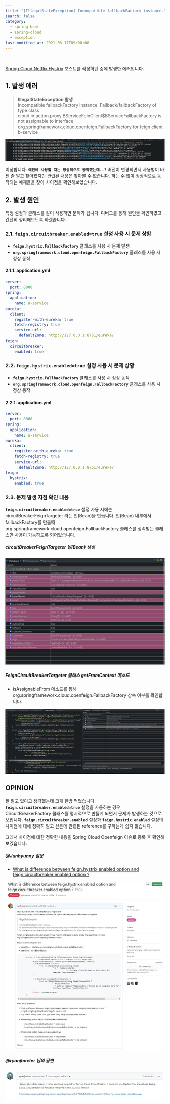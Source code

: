 ```yaml
---
title: "[IllegalStateException] Incompatible fallbackFactory instance."
search: false
category:
  - spring-boot
  - spring-cloud
  - exception
last_modified_at: 2021-03-17T09:00:00
---
```


<br>

[Spring Cloud Netflix Hystrix][hystrix-link] 포스트를 작성하던 중에 발생한 에러입니다. 

## 1. 발생 에러

> **IllegalStateException 발생**<br>
> Incompatible fallbackFactory instance. 
> Fallback/fallbackFactory of type class cloud.in.action.proxy.BServiceFeinClient$BServiceFallbackFactory is not assignable 
> to interface org.springframework.cloud.openfeign.FallbackFactory for feign client b-service

<p align="center"><img src="/images/incompatible-fallback-factory-instance-1.JPG"></p>

이상합니다. **`예전에 사용할 때는 정상적으로 동작했는데..?`**
버전이 변경되면서 사용법이 바뀐 줄 알고 찾아봤지만 관련된 내용은 찾아볼 수 없습니다. 
하는 수 없이 정상적으로 동작되는 예제들을 찾아 차이점을 확인해보았습니다. 

## 2. 발생 원인

특정 설정과 클래스를 같이 사용하면 문제가 됩니다. 
디버그를 통해 원인을 확인하였고 간단히 정리해보도록 하겠습니다. 

### 2.1. **`feign.circuitbreaker.enabled=true`** 설정 사용 시 문제 상황
- **`feign.hystrix.FallbackFactory`** 클래스를 사용 시 문제 발생
- **`org.springframework.cloud.openfeign.FallbackFactory`** 클래스를 사용 시 정상 동작

#### 2.1.1. application.yml
```yml
server:
  port: 8000
spring:
  application:
    name: a-service
eureka:
  client:
    register-with-eureka: true
    fetch-registry: true
    service-url:
      defaultZone: http://127.0.0.1:8761/eureka/
feign:
  circuitbreaker:
    enabled: true
```

### 2.2. **`feign.hystrix.enabled=true`** 설정 사용 시 문제 상황
- **`feign.hystrix.FallbackFactory`** 클래스를 사용 시 정상 동작
- **`org.springframework.cloud.openfeign.FallbackFactory`** 클래스를 사용 시 정상 동작

#### 2.2.1. application.yml
```yml
server:
  port: 8000
spring:
  application:
    name: a-service
eureka:
  client:
    register-with-eureka: true
    fetch-registry: true
    service-url:
      defaultZone: http://127.0.0.1:8761/eureka/
feign:
  hystrix:
    enabled: true
```

### 2.3. 문제 발생 지점 확인 내용
**`feign.circuitbreaker.enabled=true`** 설정 사용 시에는 circuitBreakerFeignTargeter 라는 빈(Bean)을 만듭니다. 
빈(Bean) 내부에서 fallbackFactory를 만들때 org.springframework.cloud.openfeign.FallbackFactory 클래스를 상속받는 클래스만 사용이 가능하도록 되어있습니다. 

##### circuitBreakerFeignTargeter 빈(Bean) 생성

<p align="center"><img src="/images/incompatible-fallback-factory-instance-2.JPG"></p>

##### FeignCircuitBreakerTargeter 클래스 getFromContext 메소드
- isAssignableFrom 메소드를 통해 org.springframework.cloud.openfeign.FallbackFactory 상속 여부를 확인합니다.

<p align="center"><img src="/images/incompatible-fallback-factory-instance-3.JPG"></p>

## OPINION
잘 알고 있다고 생각했는데 크게 한방 먹었습니다. 
**`feign.circuitbreaker.enabled=true`** 설정을 사용하는 경우 CircuitBreakerFactory 클래스를 명시적으로 만들게 되면서 문제가 발생하는 것으로 보입니다. 
**`feign.circuitbreaker.enabled`** 설정과 **`feign.hystrix.enabled`** 설정의 차이점에 대해 정확히 알고 싶은데 관련된 reference를 구하는게 쉽지 않습니다. 

그래서 차이점에 대한 정확한 내용을 Spring Cloud Openfeign 이슈로 등록 후 확인해보겠습니다.

##### @Junhyunny 질문
- [What is difference between feign.hystrix.enabled option and feign.circuitbreaker.enabled option ? ][git-link]

<p align="center"><img src="/images/incompatible-fallback-factory-instance-4.JPG"></p>

##### @ryanjbaxter 님의 답변
<p align="center"><img src="/images/incompatible-fallback-factory-instance-5.JPG"></p>

[hystrix-link]: https://junhyunny.github.io/spring-boot/spring-cloud/msa/junit/spring-cloud-netflix-hystrix/
[git-link]: https://github.com/spring-cloud/spring-cloud-openfeign/issues/516
